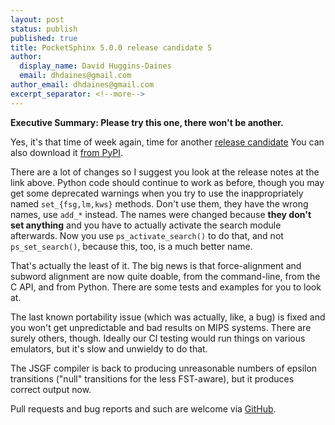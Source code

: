 ```yaml
---
layout: post
status: publish
published: true
title: PocketSphinx 5.0.0 release candidate 5
author:
  display_name: David Huggins-Daines
  email: dhdaines@gmail.com
author_email: dhdaines@gmail.com
excerpt_separator: <!--more-->
---
```


**Executive Summary: Please try this one, there won't be another.**

Yes, it's that time of week again, time for another [release
candidate](https://github.com/cmusphinx/pocketsphinx/releases/tag/v5.0.0rc5)
You can also download it [from
PyPI](https://pypi.org/project/pocketsphinx/).

There are a lot of changes so I suggest you look at the release notes
at the link above.  Python code should continue to work as before,
though you may get some deprecated warnings when you try to use the
inappropriately named `set_{fsg,lm,kws}` methods.  Don't use them,
they have the wrong names, use `add_*` instead.  The names were
changed because **they don't set anything** and you have to actually
activate the search module afterwards.  Now you use
`ps_activate_search()` to do that, and not `ps_set_search()`, because
this, too, is a much better name.

That's actually the least of it.  The big news is that force-alignment
and subword alignment are now quite doable, from the command-line,
from the C API, and from Python.  There are some tests and examples
for you to look at.

The last known portability issue (which was actually, like, a bug) is
fixed and you won't get unpredictable and bad results on MIPS systems.
There are surely others, though.  Ideally our CI testing would run
things on various emulators, but it's slow and unwieldy to do that.

The JSGF compiler is back to producing unreasonable numbers of epsilon
transitions ("null" transitions for the less FST-aware), but it
produces correct output now.

Pull requests and bug reports and such are welcome via
[GitHub](https://github.com/cmusphinx/pocketsphinx).
